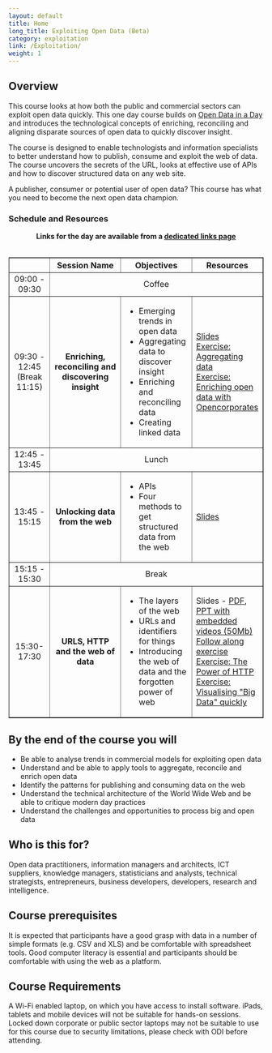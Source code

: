 ```yaml
---
layout: default
title: Home
long_title: Exploiting Open Data (Beta)
category: exploitation
link: /Exploitation/
weight: 1
---
```


## Overview

This course looks at how both the public and commercial sectors can exploit open data quickly. This one day course builds on <a href="http://theodi.org/courses/open-data-day">Open Data in a Day</a> and introduces the technological concepts of enriching, reconciling and aligning disparate sources of open data to quickly discover insight.

The course is designed to enable technologists and information specialists to better understand how to publish, consume and exploit the web of data. The course uncovers the secrets of the URL, looks at effective use of APIs and how to discover structured data on any web site. 

A publisher, consumer or potential user of open data? This course has what you need to become the next open data champion. 

### Schedule and Resources

<div align="center">
<b>Links for the day are available from a <a target="_blank" href="Links/">dedicated links page</a></b><br/><br/>

<table border="1" cellpadding="1" cellspacing="1" class="table" style="width:100%">
<thead>
<tr>
        <th scope="col" style="width:16%;">&nbsp;</th>
        <th scope="col" style="width:28%; text-align: center;">Session Name</th>
        <th scope="col" style="width:28%; text-align: center;">Objectives</th>
        <th scope="col" style="width:28%; text-align: center;">Resources</th>
</tr>
</thead>
<tbody>
<tr>
        <td style="text-align: center; vertical-align: middle;">09:00 - 09:30</td>
        <td colspan="3" style="text-align: center;">Coffee</td>
</tr>
<tr>
        <td style="text-align: center; vertical-align: middle;">09:30 - 12:45 (Break 11:15)</td>
        <td style="text-align: center; vertical-align: middle;"><strong>Enriching, reconciling and discovering insight</strong></td>
        <td>
            <ul>
                <li>Emerging trends in open data</li>
                <li>Aggregating data to discover insight</li>
                <li>Enriching and reconciling data</li>
		<li>Creating linked data</li>
            </ul>
	</td>
	<td>
		<a target="_blank" href="/resources/odt/set1-am.pdf">Slides</a><br/>
		<a target="_blank" href="/resources/odt/ExploringEnigma.pdf">Exercise: Aggregating data</a><br/>
		<a target="_blank" href="/resources/odt/Enrichingdata.pdf">Exercise: Enriching open data with Opencorporates</a><br/>
	</td>
</tr>
<tr>
        <td style="text-align: center; vertical-align: middle;">12:45 - 13:45</td>
        <td colspan="3" style="text-align: center;">Lunch</td>
</tr>
<tr>
        <td style="text-align: center; vertical-align: middle;">13:45 - 15:15</td>
        <td style="text-align: center; vertical-align: middle;"><strong>Unlocking data from the web</strong></td>
        <td>
            <ul>
                <li>APIs</li>
                <li>Four methods to get structured data from the web</li>
            </ul>
	</td>
	<td>
		<a target="_blank" href="/resources/odt/set1-am.pdf">Slides</a><br/>
	</td>
</tr>
<tr>
        <td style="text-align: center; vertical-align: middle;">15:15 - 15:30</td>
        <td colspan="3" style="text-align: center;">Break</td>
</tr>
<tr>
        <td style="text-align: center; vertical-align: middle;">15:30- 17:30</td>
        <td style="text-align: center; vertical-align: middle;"><strong>URLS, HTTP and the web of data</strong></td>
        <td>
            <ul>
                <li>The layers of the web</li>
            	<li>URLs and identifiers for things</li>
		<li>Introducing the web of data and the forgotten power of web</li>
	    </ul>
	</td>
	<td>
		Slides - <a target="_blank" href="/resources/odt/set2-pm.pdf">PDF</a>, <a target="_blank" href="/resources/odt/set2-pm.pptx">PPT with embedded videos (50Mb)</a><br/>
		<a target="_blank" href="requests.html">Follow along exercise</a><br/>
		<a target="_blank" href="/resources/odt/Power_of_HTTP.pdf">Exercise: The Power of HTTP</a><br/>
		<a target="_blank" href="/resources/odt/Socrata-BigData.pdf">Exercise: Visualising "Big Data" quickly</a><br/>
	</td>
</tr>
</tbody>
</table>
</div>

## By the end of the course you will 

* Be able to analyse trends in commercial models for exploiting open data
* Understand and be able to apply tools to aggregate, reconcile and enrich open data
* Identify the patterns for publishing and consuming data on the web
* Understand the technical architecture of the World Wide Web and be able to critique modern day practices
* Understand the challenges and opportunities to process big and open data 

## Who is this for? 

Open data practitioners, information managers and architects, ICT suppliers, knowledge managers, statisticians and analysts, technical strategists, entrepreneurs, business developers, developers, research and intelligence.

## Course prerequisites 

It is expected that participants have a good grasp with data in a number of simple formats (e.g. CSV and XLS) and be comfortable with spreadsheet tools. Good computer literacy is essential and participants should be comfortable with using the web as a platform.

## Course Requirements 

A Wi-Fi enabled laptop, on which you have access to install software. iPads, tablets and mobile devices will not be suitable for hands-on sessions. Locked down corporate or public sector laptops may not be suitable to use for this course due to security limitations, please check with ODI before attending.
